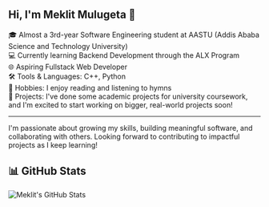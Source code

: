 ## Hi, I'm Meklit Mulugeta 👋

🎓 Almost a 3rd-year Software Engineering student at AASTU (Addis Ababa Science and Technology University)  
💻 Currently learning Backend Development through the ALX Program  
🌐 Aspiring Fullstack Web Developer  
🛠️ Tools & Languages: C++, Python  
📖 Hobbies: I enjoy reading and listening to hymns  
🚀 Projects: I've done some academic projects for university coursework, and I'm excited to start working on bigger, real-world projects soon!  

---

I'm passionate about growing my skills, building meaningful software, and collaborating with others. Looking forward to contributing to impactful projects as I keep learning!

## 📊 GitHub Stats

![Meklit's GitHub Stats](https://github-readme-stats.vercel.app/api?username=meklitm7&show_icons=true&theme=radical)


